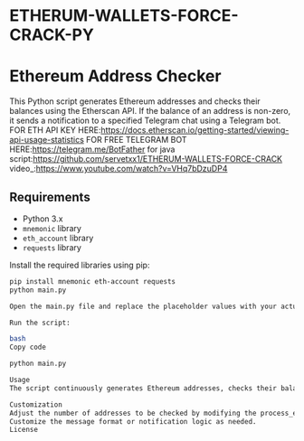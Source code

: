 # ETHERUM-WALLETS-FORCE-CRACK-PY
# Ethereum Address Checker

This Python script generates Ethereum addresses and checks their balances using the Etherscan API. If the balance of an address is non-zero, it sends a notification to a specified Telegram chat using a Telegram bot.
FOR ETH API KEY HERE:https://docs.etherscan.io/getting-started/viewing-api-usage-statistics
FOR FREE TELEGRAM BOT HERE:https://telegram.me/BotFather
for java script:https://github.com/servetxx1/ETHERUM-WALLETS-FORCE-CRACK
video_:https://www.youtube.com/watch?v=VHq7bDzuDP4
## Requirements

- Python 3.x
- `mnemonic` library
- `eth_account` library
- `requests` library

Install the required libraries using pip:

```bash
pip install mnemonic eth-account requests
python main.py

Open the main.py file and replace the placeholder values with your actual Ethereum API key, Telegram bot token, and chat ID.

Run the script:

bash
Copy code

python main.py

Usage
The script continuously generates Ethereum addresses, checks their balances, and sends notifications to the specified Telegram chat if the balance is non-zero.

Customization
Adjust the number of addresses to be checked by modifying the process_eth_address() function.
Customize the message format or notification logic as needed.
License
